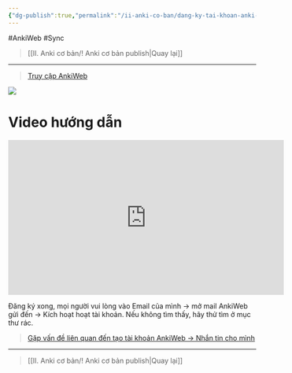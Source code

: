 ```yaml
---
{"dg-publish":true,"permalink":"/ii-anki-co-ban/dang-ky-tai-khoan-anki-web/","noteIcon":""}
---
```


#AnkiWeb #Sync

> [[II. Anki cơ bản/! Anki cơ bản publish\|Quay lại]]

___

> [Truy cập AnkiWeb](https://ankiweb.net/account/signup)

![](https://i.imgur.com/905xsRG.png)

# Video hướng dẫn

<iframe width="560" height="315" src="https://www.youtube.com/embed/dqMOL4YSinE" title="YouTube video player" frameborder="0" allow="accelerometer; autoplay; clipboard-write; encrypted-media; gyroscope; picture-in-picture; web-share" allowfullscreen></iframe>

Đăng ký xong, mọi người vui lòng vào Email của mình → mở mail AnkiWeb gửi đến →  Kích hoạt hoạt tài khoản. 
Nếu không tìm thấy, hãy thử tìm ở mục thư rác.

> [Gặp vấn đề liên quan đến tạo tài khoản AnkiWeb → Nhắn tin cho mình](https://www.facebook.com/tui.la.phuc747)

___

> [[II. Anki cơ bản/! Anki cơ bản publish\|Quay lại]]